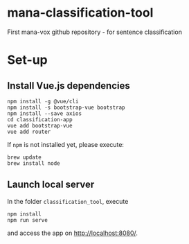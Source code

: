 # mana-classification-tool
First mana-vox github repository - for sentence classification

# Set-up

## Install Vue.js dependencies

```
npm install -g @vue/cli
npm install -s bootstrap-vue bootstrap 
npm install --save axios 
cd classification-app
vue add bootstrap-vue
vue add router
```

If ```npm``` is not installed yet, please execute:
``` 
brew update
brew install node
```

## Launch local server

In the folder ```classification_tool```, execute 
```
npm install
npm run serve
```
and access the app on [http://localhost:8080/](http://localhost:8080/).  
